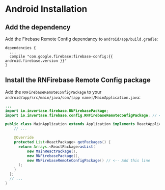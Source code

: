 # Android Installation

## Add the dependency

Add the Firebase Remote Config dependancy to `android/app/build.gradle`:

```
dependencies {
  ...
  compile "com.google.firebase:firebase-config:{{ android.firebase.version }}"
}
```

## Install the RNFirebase Remote Config package

Add the `RNFirebaseRemoteConfigPackage` to your `android/app/src/main/java/com/[app name]/MainApplication.java`:

```java
...
import io.invertase.firebase.RNFirebasePackage;
import io.invertase.firebase.config.RNFirebaseRemoteConfigPackage; // <-- Add this line

public class MainApplication extends Application implements ReactApplication {
    // ...

    @Override
    protected List<ReactPackage> getPackages() {
      return Arrays.<ReactPackage>asList(
          new MainReactPackage(),
          new RNFirebasePackage(),
          new RNFirebaseRemoteConfigPackage() // <-- Add this line
      );
    }
  };
  // ...
}
```
